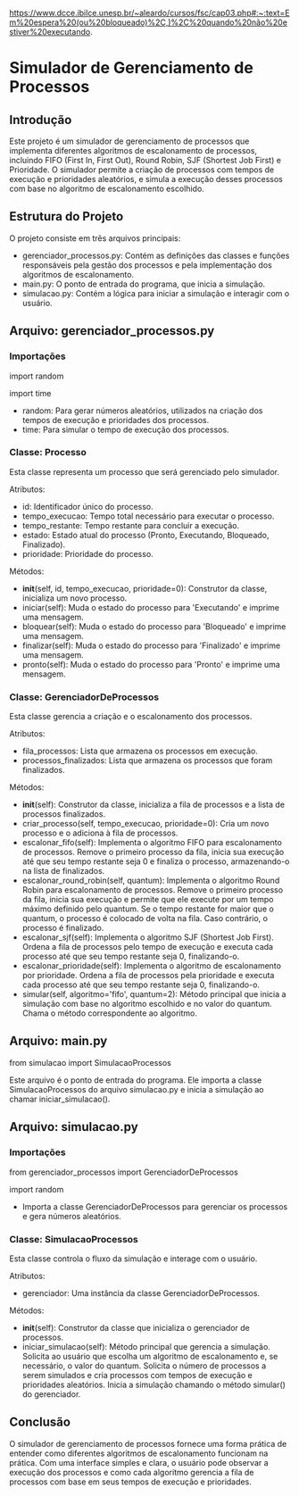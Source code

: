 https://www.dcce.ibilce.unesp.br/~aleardo/cursos/fsc/cap03.php#:~:text=Em%20espera%20(ou%20bloqueado)%2C,)%2C%20quando%20não%20estiver%20executando.

# Simulador de Gerenciamento de Processos

## Introdução
Este projeto é um simulador de gerenciamento de processos que implementa diferentes algoritmos de escalonamento de processos, incluindo FIFO (First In, First Out), Round Robin, SJF (Shortest Job First) e Prioridade. O simulador permite a criação de processos com tempos de execução e prioridades aleatórios, e simula a execução desses processos com base no algoritmo de escalonamento escolhido.

## Estrutura do Projeto
O projeto consiste em três arquivos principais:

- gerenciador_processos.py: Contém as definições das classes e funções responsáveis pela gestão dos processos e pela implementação dos algoritmos de escalonamento.
- main.py: O ponto de entrada do programa, que inicia a simulação.
- simulacao.py: Contém a lógica para iniciar a simulação e interagir com o usuário.

## Arquivo: gerenciador_processos.py
### Importações
import random

import time

- random: Para gerar números aleatórios, utilizados na criação dos tempos de execução e prioridades dos processos.
- time: Para simular o tempo de execução dos processos.

### Classe: Processo
Esta classe representa um processo que será gerenciado pelo simulador.

Atributos:
- id: Identificador único do processo.
- tempo_execucao: Tempo total necessário para executar o processo.
- tempo_restante: Tempo restante para concluir a execução.
- estado: Estado atual do processo (Pronto, Executando, Bloqueado, Finalizado).
- prioridade: Prioridade do processo.

Métodos:
- __init__(self, id, tempo_execucao, prioridade=0): Construtor da classe, inicializa um novo processo.
- iniciar(self): Muda o estado do processo para 'Executando' e imprime uma mensagem.
- bloquear(self): Muda o estado do processo para 'Bloqueado' e imprime uma mensagem.
- finalizar(self): Muda o estado do processo para 'Finalizado' e imprime uma mensagem.
- pronto(self): Muda o estado do processo para 'Pronto' e imprime uma mensagem.

### Classe: GerenciadorDeProcessos
Esta classe gerencia a criação e o escalonamento dos processos.

Atributos:
- fila_processos: Lista que armazena os processos em execução.
- processos_finalizados: Lista que armazena os processos que foram finalizados.

Métodos:
- __init__(self): Construtor da classe, inicializa a fila de processos e a lista de processos finalizados.
- criar_processo(self, tempo_execucao, prioridade=0): Cria um novo processo e o adiciona à fila de processos.
- escalonar_fifo(self): Implementa o algoritmo FIFO para escalonamento de processos.
Remove o primeiro processo da fila, inicia sua execução até que seu tempo restante seja 0 e finaliza o processo, armazenando-o na lista de finalizados.
- escalonar_round_robin(self, quantum): Implementa o algoritmo Round Robin para escalonamento de processos.
Remove o primeiro processo da fila, inicia sua execução e permite que ele execute por um tempo máximo definido pelo quantum. Se o tempo restante for maior que o quantum, o processo é colocado de volta na fila. Caso contrário, o processo é finalizado.
- escalonar_sjf(self): Implementa o algoritmo SJF (Shortest Job First).
Ordena a fila de processos pelo tempo de execução e executa cada processo até que seu tempo restante seja 0, finalizando-o.
- escalonar_prioridade(self): Implementa o algoritmo de escalonamento por prioridade.
Ordena a fila de processos pela prioridade e executa cada processo até que seu tempo restante seja 0, finalizando-o.
- simular(self, algoritmo='fifo', quantum=2): Método principal que inicia a simulação com base no algoritmo escolhido e no valor do quantum. Chama o método correspondente ao algoritmo.

## Arquivo: main.py
from simulacao import SimulacaoProcessos

Este arquivo é o ponto de entrada do programa. Ele importa a classe SimulacaoProcessos do arquivo simulacao.py e inicia a simulação ao chamar iniciar_simulacao().

## Arquivo: simulacao.py
### Importações
from gerenciador_processos import GerenciadorDeProcessos

import random

- Importa a classe GerenciadorDeProcessos para gerenciar os processos e gera números aleatórios.

### Classe: SimulacaoProcessos
Esta classe controla o fluxo da simulação e interage com o usuário.

Atributos:
- gerenciador: Uma instância da classe GerenciadorDeProcessos.

Métodos:
- __init__(self): Construtor da classe que inicializa o gerenciador de processos.
- iniciar_simulacao(self): Método principal que gerencia a simulação.
Solicita ao usuário que escolha um algoritmo de escalonamento e, se necessário, o valor do quantum.
Solicita o número de processos a serem simulados e cria processos com tempos de execução e prioridades aleatórios.
Inicia a simulação chamando o método simular() do gerenciador.

## Conclusão
O simulador de gerenciamento de processos fornece uma forma prática de entender como diferentes algoritmos de escalonamento funcionam na prática. Com uma interface simples e clara, o usuário pode observar a execução dos processos e como cada algoritmo gerencia a fila de processos com base em seus tempos de execução e prioridades.
